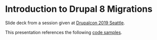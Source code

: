 # Introduction to Drupal 8 Migrations

Slide deck from a session given at [Drupalcon 2019 Seattle](https://events.drupal.org/seattle2019/sessions/introduction-drupal-8-migrations-0).

This presentation references the following [code samples](https://github.com/cjming/D8migrations).
